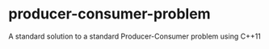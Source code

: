 # producer-consumer-problem
A standard solution to a standard Producer-Consumer problem using C++11 
